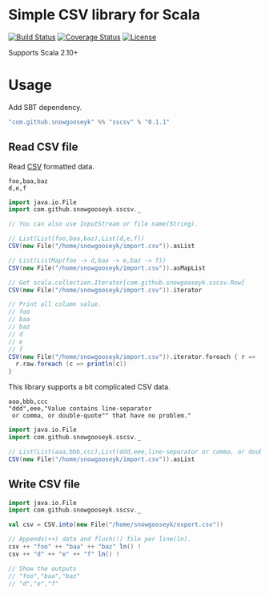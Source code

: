 Simple CSV library for Scala
===============================================

[![Build Status](https://travis-ci.org/snowgooseyk/sscsv.svg)](https://travis-ci.org/snowgooseyk/sscsv)
[![Coverage Status](https://coveralls.io/repos/snowgooseyk/sscsv/badge.svg)](https://coveralls.io/r/snowgooseyk/sscsv)
[![License](http://img.shields.io/:license-mit-blue.svg)](http://doge.mit-license.org)

Supports Scala 2.10+

# Usage

Add SBT dependency.

```scala
"com.github.snowgooseyk" %% "sscsv" % "0.1.1"
```

## Read CSV file

Read [CSV](https://tools.ietf.org/html/rfc4180) formatted data.

```
foo,baa,baz
d,e,f
```

```scala
import java.io.File
import com.github.snowgooseyk.sscsv._

// You can also use InputStream or file name(String).

// List(List(foo,baa,baz),List(d,e,f))
CSV(new File("/home/snowgooseyk/import.csv")).asList

// List(ListMap(foo -> d,baa -> e,baz -> f))
CSV(new File("/home/snowgooseyk/import.csv")).asMapList

// Get scala.collection.Iterator[com.github.snowgooseyk.sscsv.Row] 
CSV(new File("/home/snowgooseyk/import.csv")).iterator

// Print all column value.
// foo 
// baa 
// baz 
// d 
// e 
// f 
CSV(new File("/home/snowgooseyk/import.csv")).iterator.foreach { r =>
  r.raw.foreach (c => println(c))
}
```

This library supports a bit complicated CSV data.

```
aaa,bbb,ccc
"ddd",eee,"Value contains line-separator
 or comma, or double-quote"" that have no problem."
```

```scala
import java.io.File
import com.github.snowgooseyk.sscsv._

// List(List(aaa,bbb,ccc),List(ddd,eee,line-separator or comma, or double-quote" that have no problem.))
CSV(new File("/home/snowgooseyk/import.csv")).asList
```

## Write CSV file

```scala
import java.io.File
import com.github.snowgooseyk.sscsv._

val csv = CSV.into(new File("/home/snowgooseyk/export.csv"))

// Appends(++) data and flush(!) file per line(ln).
csv ++ "foo" ++ "baa" ++ "baz" ln() !
csv ++ "d" ++ "e" ++ "f" ln() !

// Show the outputs
// "foo","baa","baz"
// "d","e","f"
```
